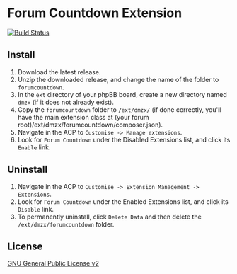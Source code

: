 # Forum Countdown Extension

[![Build Status](https://travis-ci.org/dmzx/Forum-Countdown.svg?branch=master)](https://travis-ci.org/dmzx/Forum-Countdown)

## Install

1. Download the latest release.
2. Unzip the downloaded release, and change the name of the folder to `forumcountdown`.
3. In the `ext` directory of your phpBB board, create a new directory named `dmzx` (if it does not already exist).
4. Copy the `forumcountdown` folder to `/ext/dmzx/` (if done correctly, you'll have the main extension class at (your forum root)/ext/dmzx/forumcountdown/composer.json).
5. Navigate in the ACP to `Customise -> Manage extensions`.
6. Look for `Forum Countdown` under the Disabled Extensions list, and click its `Enable` link.

## Uninstall

1. Navigate in the ACP to `Customise -> Extension Management -> Extensions`.
2. Look for `Forum Countdown` under the Enabled Extensions list, and click its `Disable` link.
3. To permanently uninstall, click `Delete Data` and then delete the `/ext/dmzx/forumcountdown` folder.

## License
[GNU General Public License v2](http://opensource.org/licenses/GPL-2.0)
